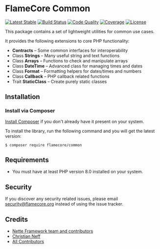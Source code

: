 # FlameCore Common

[![Latest Stable](http://info.iceflame.dev/flamecore/flamecore-common/version.svg)](http://info.iceflame.dev/flamecore/flamecore-common/latest)
[![Build Status](http://info.iceflame.dev/flamecore/flamecore-common/health.svg)](http://info.iceflame.dev/flamecore/flamecore-common/health)
[![Code Quality](http://info.iceflame.dev/flamecore/flamecore-common/quality.svg)](http://info.iceflame.dev/flamecore/flamecore-common/quality)
[![Coverage](http://info.iceflame.dev/flamecore/flamecore-common/coverage.svg)](http://info.iceflame.dev/flamecore/flamecore-common/coverage)
[![License](http://info.iceflame.dev/flamecore/flamecore-common/license.svg)](http://info.iceflame.dev/flamecore/flamecore-common/license)

This package contains a set of lightweight utilities for common use cases.

It provides the following extensions to core PHP functionality:

- **Contracts** – Some common interfaces for interoperability
- Class **Strings** – Many useful string and text functions
- Class **Arrays** – Functions to check and manipulate arrays
- Class **DateTime** – Advanced class for managing times and dates
- Class **Format** – Formatting helpers for dates/times and numbers
- Class **Callback** – PHP callback related functions
- Trait **StaticClass** – Create purely static classes


## Installation

### Install via Composer

[Install Composer](https://getcomposer.org/doc/00-intro.md#installation-linux-unix-macos) if you don't already have it present on your system.

To install the library, run the following command and you will get the latest version:

    $ composer require flamecore/common


## Requirements

- You must have at least PHP version 8.0 installed on your system.


## Security

If you discover any security related issues, please email security@flamecore.org instead of using the issue tracker.


## Credits

- [Nette Framework team and contributors](https://nette.org)
- [Christian Neff](https://www.secondtruth.de)
- [All Contributors](https://github.com/flamecore/flamecore-common/graphs/contributors)
